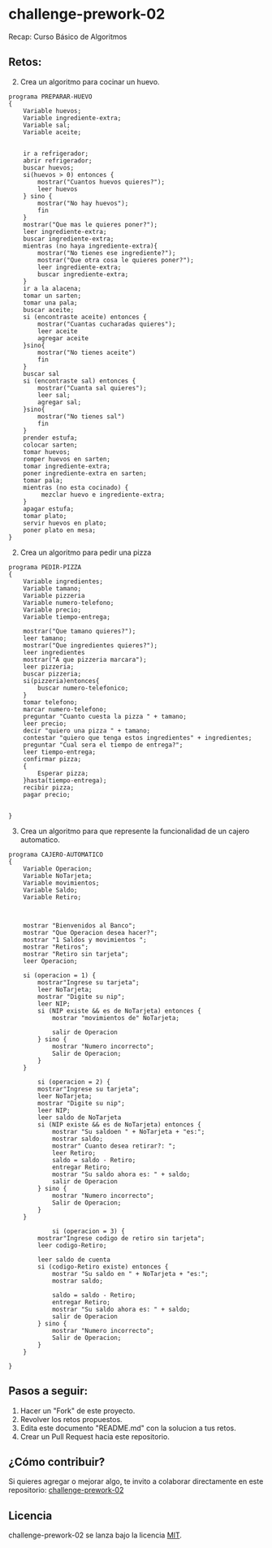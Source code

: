 # challenge-prework-02
Recap: Curso Básico de Algoritmos

## Retos:

2. Crea un algoritmo para cocinar un huevo.

```
programa PREPARAR-HUEVO
{
    Variable huevos;
    Variable ingrediente-extra;
    Variable sal;
    Variable aceite;
    

    ir a refrigerador;
    abrir refrigerador;
    buscar huevos;
    si(huevos > 0) entonces {
        mostrar("Cuantos huevos quieres?");
        leer huevos
    } sino {
        mostrar("No hay huevos");
        fin
    }
    mostrar("Que mas le quieres poner?");
    leer ingrediente-extra;
    buscar ingrediente-extra;
    mientras (no haya ingrediente-extra){
        mostrar("No tienes ese ingrediente?");
        mostrar("Que otra cosa le quieres poner?");
        leer ingrediente-extra;
        buscar ingrediente-extra;
    }
    ir a la alacena;
    tomar un sarten;
    tomar una pala;
    buscar aceite;
    si (encontraste aceite) entonces {
        mostrar("Cuantas cucharadas quieres");
        leer aceite
        agregar aceite
    }sino{
        mostrar("No tienes aceite")
        fin
    }
    buscar sal
    si (encontraste sal) entonces {
        mostrar("Cuanta sal quieres");
        leer sal;
        agregar sal;
    }sino{
        mostrar("No tienes sal")
        fin
    }
    prender estufa;
    colocar sarten;
    tomar huevos;
    romper huevos en sarten;
    tomar ingrediente-extra;
    poner ingrediente-extra en sarten;
    tomar pala;
    mientras (no esta cocinado) {
         mezclar huevo e ingrediente-extra;
    }
    apagar estufa;
    tomar plato;
    servir huevos en plato;
    poner plato en mesa;
}
```

2. Crea un algoritmo para pedir una pizza

```
programa PEDIR-PIZZA
{
    Variable ingredientes;
    Variable tamano;
    Variable pizzeria
    Variable numero-telefono;
    Variable precio;
    Variable tiempo-entrega;

    mostrar("Que tamano quieres?");
    leer tamano;
    mostrar("Que ingredientes quieres?");
    leer ingredientes
    mostrar("A que pizzeria marcara");
    leer pizzeria;
    buscar pizzeria;
    si(pizzeria)entonces{
        buscar numero-telefonico;
    }
    tomar telefono;
    marcar numero-telefono;
    preguntar "Cuanto cuesta la pizza " + tamano;
    leer precio;
    decir "quiero una pizza " + tamano;
    contestar "quiero que tenga estos ingredientes" + ingredientes;
    preguntar "Cual sera el tiempo de entrega?";
    leer tiempo-entrega;
    confirmar pizza;
    {
        Esperar pizza;
    }hasta(tiempo-entrega);
    recibir pizza;
    pagar precio;
    
    
}
```

3. Crea un algoritmo para que represente la funcionalidad de un cajero automatico.

```
programa CAJERO-AUTOMATICO
{
    Variable Operacion;
    Variable NoTarjeta;
    Variable movimientos;
    Variable Saldo;
    Variable Retiro;

    

    mostrar "Bienvenidos al Banco";
    mostrar "Que Operacion desea hacer?";
    mostrar "1 Saldos y movimientos ";
    mostrar "Retiros";
    mostrar "Retiro sin tarjeta";
    leer Operacion;

    si (operacion = 1) {
        mostrar"Ingrese su tarjeta";
        leer NoTarjeta;
        mostrar "Digite su nip";
        leer NIP;
        si (NIP existe && es de NoTarjeta) entonces {
            mostrar "movimientos de" NoTarjeta;
            
            salir de Operacion
        } sino {
            mostrar "Numero incorrecto";
            Salir de Operacion;
        } 
    }

        si (operacion = 2) {
        mostrar"Ingrese su tarjeta";
        leer NoTarjeta;
        mostrar "Digite su nip";
        leer NIP;
        leer saldo de NoTarjeta
        si (NIP existe && es de NoTarjeta) entonces {
            mostrar "Su saldoen " + NoTarjeta + "es:";
            mostrar saldo;
            mostrar" Cuanto desea retirar?: ";
            leer Retiro;
            saldo = saldo - Retiro;
            entregar Retiro;
            mostrar "Su saldo ahora es: " + saldo;
            salir de Operacion
        } sino {
            mostrar "Numero incorrecto";
            Salir de Operacion;
        } 
    }

            si (operacion = 3) {
        mostrar"Ingrese codigo de retiro sin tarjeta";
        leer codigo-Retiro;
 
        leer saldo de cuenta
        si (codigo-Retiro existe) entonces {
            mostrar "Su saldo en " + NoTarjeta + "es:";
            mostrar saldo;

            saldo = saldo - Retiro;
            entregar Retiro;
            mostrar "Su saldo ahora es: " + saldo;
            salir de Operacion
        } sino {
            mostrar "Numero incorrecto";
            Salir de Operacion;
        } 
    }

}
```

## Pasos a seguir:

1. Hacer un "Fork" de este proyecto.
2. Revolver los retos propuestos.
3. Edita este documento "README.md" con la solucion a tus retos.
4. Crear un Pull Request hacia este repositorio.

## ¿Cómo contribuir?

Si quieres agregar o mejorar algo, te invito a colaborar directamente en este repositorio: [challenge-prework-02](https://github.com/platzimaster/challenge-prework-01/)

## Licencia

challenge-prework-02 se lanza bajo la licencia [MIT](https://opensource.org/licenses/MIT).
